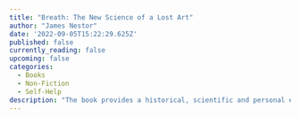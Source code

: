 ```yaml
---
title: "Breath: The New Science of a Lost Art"
author: "James Nestor"
date: '2022-09-05T15:22:29.625Z'
published: false
currently_reading: false
upcoming: false
categories:
  - Books
  - Non-Fiction
  - Self-Help
description: "The book provides a historical, scientific and personal examination of breathing, with a specific interest in contrasting the differences between mouth breathing and nasal breathing."
---
```



